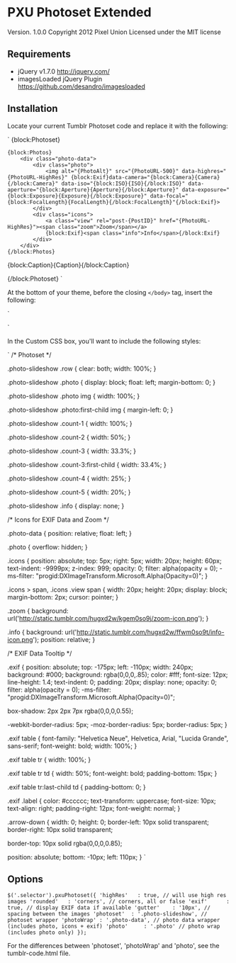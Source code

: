# PXU Photoset Extended

Version. 1.0.0
Copyright 2012 Pixel Union
Licensed under the MIT license

## Requirements

* jQuery v1.7.0 http://jquery.com/
* imagesLoaded jQuery Plugin https://github.com/desandro/imagesloaded

## Installation

Locate your current Tumblr Photoset code and replace it with the following:

`
{block:Photoset}
<div class="photo-slideshow" id="{PostID}" data-layout="{PhotosetLayout}">
	
	{block:Photos}
		<div class="photo-data">
			<div class="photo">
				<img alt="{PhotoAlt}" src="{PhotoURL-500}" data-highres="{PhotoURL-HighRes}" {block:Exif}data-camera="{block:Camera}{Camera}{/block:Camera}" data-iso="{block:ISO}{ISO}{/block:ISO}" data-aperture="{block:Aperture}{Aperture}{/block:Aperture}" data-exposure="{block:Exposure}{Exposure}{/block:Exposure}" data-focal="{block:FocalLength}{FocalLength}{/block:FocalLength}"{/block:Exif}>
			</div>
			<div class="icons">
				<a class="view" rel="post-{PostID}" href="{PhotoURL-HighRes}"><span class="zoom">Zoom</span></a>
				{block:Exif}<span class="info">Info</span>{/block:Exif}
			</div>
		</div>
	{/block:Photos}
</div><!-- close SLIDESHOW -->

{block:Caption}{Caption}{/block:Caption}

{/block:Photoset}
`

At the bottom of your theme, before the closing `</body>` tag, insert the following:

`
<script type="text/javascript" src="/path/to/js/pxuPhotoset.min.js"></script>
<script type="text/javascript">
$(document).ready(function() {
	$('.photo-slideshow').pxuPhotoset({
		// options go here
	});
});
</script>
`

In the Custom CSS box, you'll want to include the following styles:

`
/* Photoset */

.photo-slideshow .row {
  clear: both;
  width: 100%;
}

.photo-slideshow .photo {
  display: block;
  float: left;
  margin-bottom: 0;
}

.photo-slideshow .photo img {
  width: 100%;
}

.photo-slideshow .photo:first-child img {
  margin-left: 0;
}

.photo-slideshow .count-1 {
  width: 100%;
}

.photo-slideshow .count-2 {
  width: 50%;
}

.photo-slideshow .count-3 {
  width: 33.3%;
}

.photo-slideshow .count-3:first-child {
  width: 33.4%;
}

.photo-slideshow .count-4 {
  width: 25%;
}

.photo-slideshow .count-5 {
  width: 20%;
}

.photo-slideshow .info {
  display: none;
}

/* Icons for EXIF Data and Zoom */

.photo-data {
  position: relative;
  float: left;
}

.photo {
  overflow: hidden;
}

.icons {
  position: absolute;
  top: 5px;
  right: 5px;
  width: 20px;
  height: 60px;
  text-indent: -9999px;
  z-index: 999;
  opacity: 0;
  filter: alpha(opacity = 0);
  -ms-filter: "progid:DXImageTransform.Microsoft.Alpha(Opacity=0)";
}

.icons > span, .icons .view span {
  width: 20px;
  height: 20px;
  display: block;
  margin-bottom: 2px;
  cursor: pointer;
}

.zoom {
  background: url('http://static.tumblr.com/hugxd2w/kgem0so9j/zoom-icon.png');
}

.info {
  background: url('http://static.tumblr.com/hugxd2w/ffwm0so9t/info-icon.png');
  position: relative;
}

/* EXIF Data Tooltip */

.exif {
  position: absolute;
  top: -175px;
  left: -110px;
  width: 240px;
  background: #000;
  background: rgba(0,0,0,.85);
  color: #fff;
  font-size: 12px;
  line-height: 1.4;
  text-indent: 0;
  padding: 20px;
  display: none;
  opacity: 0;
  filter: alpha(opacity = 0);
  -ms-filter: "progid:DXImageTransform.Microsoft.Alpha(Opacity=0)";

  box-shadow: 2px 2px 7px rgba(0,0,0,0.55);

  -webkit-border-radius: 5px;
     -moz-border-radius: 5px;
      border-radius: 5px;
}

.exif table {
  font-family: "Helvetica Neue", Helvetica, Arial, "Lucida Grande", sans-serif;
  font-weight: bold;
  width: 100%;
}

.exif table tr {
  width: 100%;
}

.exif table tr td {
  width: 50%;
  font-weight: bold;
  padding-bottom: 15px;
}

.exif table tr:last-child td {
  padding-bottom: 0;
}

.exif .label {
  color: #cccccc;
  text-transform: uppercase;
  font-size: 10px;
  text-align: right;
  padding-right: 12px;
  font-weight: normal;
}

.arrow-down {
  width: 0;
  height: 0;
  border-left: 10px solid transparent;
  border-right: 10px solid transparent;

  border-top: 10px solid rgba(0,0,0,0.85);

  position: absolute;
  bottom: -10px;
  left: 110px;
}
`

## Options

`
$('.selector').pxuPhotoset({
	'highRes'   : true, // will use high res images
	'rounded'   : 'corners', // corners, all or false
	'exif'      : true, // display EXIF data if available
	'gutter'    : '10px', // spacing between the images
	'photoset'  : '.photo-slideshow', // photoset wrapper
	'photoWrap' : '.photo-data', // photo data wrapper (includes photo, icons + exif)
	'photo'     : '.photo' // photo wrap (includes photo only)
});
`

For the differences between 'photoset', 'photoWrap' and 'photo', see the tumblr-code.html file.